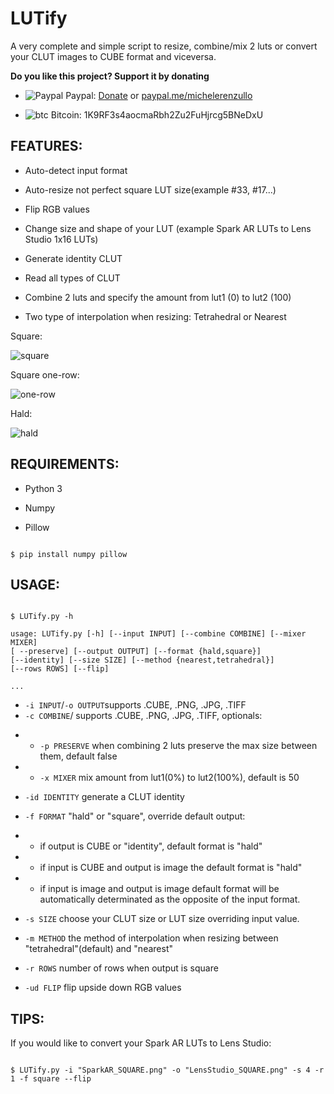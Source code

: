 
# LUTify

  

A very complete and simple script to resize, combine/mix 2 luts or convert your CLUT images to CUBE format and viceversa.

  

**Do you like this project? Support it by donating**

  

- ![Paypal](https://raw.githubusercontent.com/reek/anti-adblock-killer/gh-pages/images/paypal.png) Paypal: [Donate](https://www.paypal.com/donate?hosted_button_id=XQ8QUEME5JZMN) or [paypal.me/michelerenzullo](https://paypal.me/michelerenzullo)

- ![btc](https://raw.githubusercontent.com/reek/anti-adblock-killer/gh-pages/images/bitcoin.png) Bitcoin: 1K9RF3s4aocmaRbh2Zu2FuHjrcg5BNeDxU

  

## FEATURES:

  

* Auto-detect input format

* Auto-resize not perfect square LUT size(example #33, #17...)

* Flip RGB values

* Change size and shape of your LUT (example Spark AR LUTs to Lens Studio 1x16 LUTs)

* Generate identity CLUT

* Read all types of CLUT

* Combine 2 luts and specify the amount from lut1 (0) to lut2 (100)

* Two type of interpolation when resizing: Tetrahedral or Nearest

Square:

![square](https://i.ibb.co/JcWC5Fc/Identity-HALD-square.png)

Square one-row:

![one-row](https://i.ibb.co/w7xVt25/Identity-HALD-square.png)

Hald:

![hald](https://i.ibb.co/QHPGtHG/Identity-HALD-classic.png)

  
  

## REQUIREMENTS:

* Python 3

* Numpy

* Pillow

  

```Shell

$ pip install numpy pillow

```

  

## USAGE:

  

```Shell

$ LUTify.py -h

usage: LUTify.py [-h] [--input INPUT] [--combine COMBINE] [--mixer MIXER]
[ --preserve] [--output OUTPUT] [--format {hald,square}] 
[--identity] [--size SIZE] [--method {nearest,tetrahedral}]
[--rows ROWS] [--flip]

...

```

*  `-i INPUT`/`-o OUTPUT`supports .CUBE, .PNG, .JPG, .TIFF
* `-c COMBINE`/ supports .CUBE, .PNG, .JPG, .TIFF, optionals:
- - `-p PRESERVE` when combining 2 luts preserve the max size between them, default false
- -  `-x MIXER` mix amount from lut1(0%) to lut2(100%), default is 50

*  `-id IDENTITY` generate a CLUT identity

*  `-f FORMAT` "hald" or "square", override default output:
- - if output is CUBE or "identity", default format is "hald"

- - if input is CUBE and output is image the default format is "hald"

- - if input is image and output is image default format will be automatically determinated as the opposite of the input format.

*  `-s SIZE` choose your CLUT size or LUT size overriding input value.

*  `-m METHOD` the method of interpolation when resizing between "tetrahedral"(default) and "nearest"

*  `-r ROWS` number of rows when output is square

*  `-ud FLIP` flip upside down RGB values

  

## TIPS:

If you would like to convert your Spark AR LUTs to Lens Studio:

```Shell

$ LUTify.py -i "SparkAR_SQUARE.png" -o "LensStudio_SQUARE.png" -s 4 -r 1 -f square --flip

```
